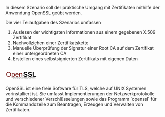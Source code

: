 In diesem Szenario soll der praktische Umgang mit Zertifikaten mithilfe der Anwendung OpenSSL geübt werden. <br>

Die vier Teilaufgaben des Szenarios umfassen<br>
1) Auslesen der wichtigsten Informationen aus einem gegebenen X.509 Zertifikat<br>
2) Nachvollziehen einer Zertifikatskette<br>
3) Manuelle Überprüfung der Signatur einer Root CA auf dem Zertifikat einer untergeordneten CA<br>
4) Erstellen eines selbstsignierten Zertifikats mit eigenen Daten<br>
<br>
<img src="assets/openssl-logo.svg" width="20%">
<br><br>
OpenSSL ist eine freie Software für TLS, welche auf UNIX Systemen vorinstalliert ist. Sie umfasst Implementierungen der Netzwerkprotokolle und verschiedener Verschlüsselungen sowie das Programm `openssl` für die Kommandozeile zum Beantragen, Erzeugen und Verwalten von Zertifikaten.